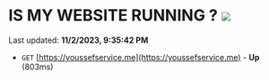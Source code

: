 # IS MY WEBSITE RUNNING ? [![](https://img.shields.io/static/v1?label=Sponsor&message=%E2%9D%A4&logo=GitHub&color=%23fe8e86)](https://github.com/sponsors/<username>)

Last updated: **11/2/2023, 9:35:42 PM**

- `GET` [https://youssefservice.me](https://youssefservice.me) - **Up** (803ms)
